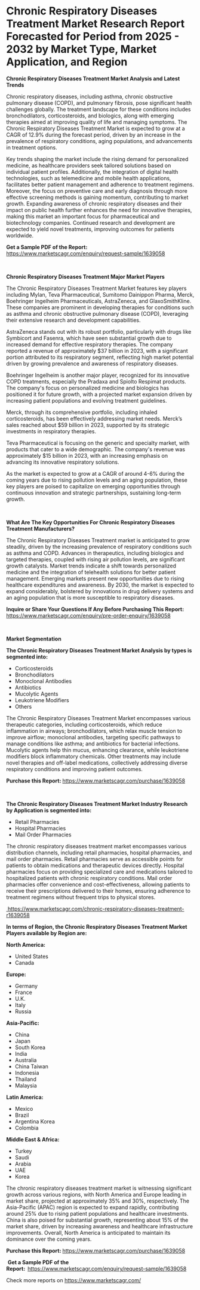 <p><h1>Chronic Respiratory Diseases Treatment Market Research Report Forecasted for Period from 2025 -  2032 by Market Type, Market Application, and Region</h1></p><p><strong>Chronic Respiratory Diseases Treatment Market Analysis and Latest Trends</strong></p>
<p><p>Chronic respiratory diseases, including asthma, chronic obstructive pulmonary disease (COPD), and pulmonary fibrosis, pose significant health challenges globally. The treatment landscape for these conditions includes bronchodilators, corticosteroids, and biologics, along with emerging therapies aimed at improving quality of life and managing symptoms. The Chronic Respiratory Diseases Treatment Market is expected to grow at a CAGR of 12.9% during the forecast period, driven by an increase in the prevalence of respiratory conditions, aging populations, and advancements in treatment options. </p><p>Key trends shaping the market include the rising demand for personalized medicine, as healthcare providers seek tailored solutions based on individual patient profiles. Additionally, the integration of digital health technologies, such as telemedicine and mobile health applications, facilitates better patient management and adherence to treatment regimens. Moreover, the focus on preventive care and early diagnosis through more effective screening methods is gaining momentum, contributing to market growth. Expanding awareness of chronic respiratory diseases and their impact on public health further enhances the need for innovative therapies, making this market an important focus for pharmaceutical and biotechnology companies. Continued research and development are expected to yield novel treatments, improving outcomes for patients worldwide.</p></p>
<p><strong>Get a Sample PDF of the Report:&nbsp;</strong> <a href="https://www.marketscagr.com/enquiry/request-sample/1639058?utm_campaign=3135&utm_medium=2&utm_source=Github&utm_content=ia&utm_term=23032025&utm_id=chronic-respiratory-diseases-treatment">https://www.marketscagr.com/enquiry/request-sample/1639058</a></p>
<p>&nbsp;</p>
<p><strong>Chronic Respiratory Diseases Treatment Major Market Players</strong></p>
<p><p>The Chronic Respiratory Diseases Treatment Market features key players including Mylan, Teva Pharmaceutical, Sumitomo Dainippon Pharma, Merck, Boehringer Ingelheim Pharmaceuticals, AstraZeneca, and GlaxoSmithKline. These companies are prominent in developing therapies for conditions such as asthma and chronic obstructive pulmonary disease (COPD), leveraging their extensive research and development capabilities.</p><p>AstraZeneca stands out with its robust portfolio, particularly with drugs like Symbicort and Fasenra, which have seen substantial growth due to increased demand for effective respiratory therapies. The company reported a revenue of approximately $37 billion in 2023, with a significant portion attributed to its respiratory segment, reflecting high market potential driven by growing prevalence and awareness of respiratory diseases.</p><p>Boehringer Ingelheim is another major player, recognized for its innovative COPD treatments, especially the Pradaxa and Spiolto Respimat products. The company's focus on personalized medicine and biologics has positioned it for future growth, with a projected market expansion driven by increasing patient populations and evolving treatment guidelines.</p><p>Merck, through its comprehensive portfolio, including inhaled corticosteroids, has been effectively addressing market needs. Merck’s sales reached about $59 billion in 2023, supported by its strategic investments in respiratory therapies.</p><p>Teva Pharmaceutical is focusing on the generic and specialty market, with products that cater to a wide demographic. The company's revenue was approximately $15 billion in 2023, with an increasing emphasis on advancing its innovative respiratory solutions.</p><p>As the market is expected to grow at a CAGR of around 4-6% during the coming years due to rising pollution levels and an aging population, these key players are poised to capitalize on emerging opportunities through continuous innovation and strategic partnerships, sustaining long-term growth.</p></p>
<p>&nbsp;</p>
<p><strong>What Are The Key Opportunities For Chronic Respiratory Diseases Treatment Manufacturers?</strong></p>
<p><p>The Chronic Respiratory Diseases Treatment market is anticipated to grow steadily, driven by the increasing prevalence of respiratory conditions such as asthma and COPD. Advances in therapeutics, including biologics and targeted therapies, coupled with rising air pollution levels, are significant growth catalysts. Market trends indicate a shift towards personalized medicine and the integration of telehealth solutions for better patient management. Emerging markets present new opportunities due to rising healthcare expenditures and awareness. By 2030, the market is expected to expand considerably, bolstered by innovations in drug delivery systems and an aging population that is more susceptible to respiratory diseases.</p></p>
<p><strong>Inquire or Share Your Questions If Any Before Purchasing This Report:</strong> <a href="https://www.marketscagr.com/enquiry/pre-order-enquiry/1639058?utm_campaign=3135&utm_medium=2&utm_source=Github&utm_content=ia&utm_term=23032025&utm_id=chronic-respiratory-diseases-treatment">https://www.marketscagr.com/enquiry/pre-order-enquiry/1639058</a></p>
<p>&nbsp;</p>
<p><strong>Market Segmentation</strong></p>
<p><strong>The Chronic Respiratory Diseases Treatment Market Analysis by types is segmented into:</strong></p>
<p><ul><li>Corticosteroids</li><li>Bronchodilators</li><li>Monoclonal Antibodies</li><li>Antibiotics</li><li>Mucolytic Agents</li><li>Leukotriene Modifiers</li><li>Others</li></ul></p>
<p><p>The Chronic Respiratory Diseases Treatment Market encompasses various therapeutic categories, including corticosteroids, which reduce inflammation in airways; bronchodilators, which relax muscle tension to improve airflow; monoclonal antibodies, targeting specific pathways to manage conditions like asthma; and antibiotics for bacterial infections. Mucolytic agents help thin mucus, enhancing clearance, while leukotriene modifiers block inflammatory chemicals. Other treatments may include novel therapies and off-label medications, collectively addressing diverse respiratory conditions and improving patient outcomes.</p></p>
<p><strong>Purchase this Report:&nbsp;</strong><a href="https://www.marketscagr.com/purchase/1639058?utm_campaign=3135&utm_medium=2&utm_source=Github&utm_content=ia&utm_term=23032025&utm_id=chronic-respiratory-diseases-treatment">https://www.marketscagr.com/purchase/1639058</a></p>
<p>&nbsp;</p>
<p><strong>The Chronic Respiratory Diseases Treatment Market Industry Research by Application is segmented into:</strong></p>
<p><ul><li>Retail Pharmacies</li><li>Hospital Pharmacies</li><li>Mail Order Pharmacies</li></ul></p>
<p><p>The chronic respiratory diseases treatment market encompasses various distribution channels, including retail pharmacies, hospital pharmacies, and mail order pharmacies. Retail pharmacies serve as accessible points for patients to obtain medications and therapeutic devices directly. Hospital pharmacies focus on providing specialized care and medications tailored to hospitalized patients with chronic respiratory conditions. Mail order pharmacies offer convenience and cost-effectiveness, allowing patients to receive their prescriptions delivered to their homes, ensuring adherence to treatment regimens without frequent trips to physical stores.</p></p>
<p><a href="https://www.marketscagr.com/chronic-respiratory-diseases-treatment-r1639058?utm_campaign=3135&utm_medium=2&utm_source=Github&utm_content=ia&utm_term=23032025&utm_id=chronic-respiratory-diseases-treatment">&nbsp;https://www.marketscagr.com/chronic-respiratory-diseases-treatment-r1639058</a></p>
<p><strong>In terms of Region, the Chronic Respiratory Diseases Treatment Market Players available by Region are:</strong></p>
<p>
    <p> <strong> North America: </strong>
        <ul>
            <li>United States</li>
            <li>Canada</li>
        </ul>
        </p> 
    <p> <strong> Europe: </strong>
        <ul>
            <li>Germany</li>
            <li>France</li>
            <li>U.K.</li>
            <li>Italy</li>
            <li>Russia</li>
        </ul>
        </p> 
    <p> <strong> Asia-Pacific: </strong>
        <ul>
            <li>China</li>
            <li>Japan</li>
            <li>South Korea</li>
            <li>India</li>
            <li>Australia</li>
            <li>China Taiwan</li>
            <li>Indonesia</li>
            <li>Thailand</li>
            <li>Malaysia</li>
        </ul>
        </p> 
    <p> <strong> Latin America: </strong>
        <ul>
            <li>Mexico</li>
            <li>Brazil</li>
            <li>Argentina Korea</li>
            <li>Colombia</li>
        </ul>
        </p> 
    <p> <strong> Middle East & Africa: </strong>
        <ul>
            <li>Turkey</li>
            <li>Saudi</li>
            <li>Arabia</li>
            <li>UAE</li>
            <li>Korea</li>
        </ul>
    </p>
    </p>
<p><p>The chronic respiratory diseases treatment market is witnessing significant growth across various regions, with North America and Europe leading in market share, projected at approximately 35% and 30%, respectively. The Asia-Pacific (APAC) region is expected to expand rapidly, contributing around 25% due to rising patient populations and healthcare investments. China is also poised for substantial growth, representing about 15% of the market share, driven by increasing awareness and healthcare infrastructure improvements. Overall, North America is anticipated to maintain its dominance over the coming years.</p></p>
<p><strong>Purchase this Report: </strong><a href="https://www.marketscagr.com/purchase/1639058?utm_campaign=3135&utm_medium=2&utm_source=Github&utm_content=ia&utm_term=23032025&utm_id=chronic-respiratory-diseases-treatment">https://www.marketscagr.com/purchase/1639058</a></p>
<p>&nbsp;<strong>Get a Sample PDF of the Report:&nbsp;&nbsp;</strong><a href="https://www.marketscagr.com/enquiry/request-sample/1639058?utm_campaign=3135&utm_medium=2&utm_source=Github&utm_content=ia&utm_term=23032025&utm_id=chronic-respiratory-diseases-treatment">https://www.marketscagr.com/enquiry/request-sample/1639058</a></p>
<p><strong></strong></p>
<p>Check more reports on <a href="https://www.marketscagr.com/?utm_campaign=3135&utm_medium=2&utm_source=Github&utm_content=ia&utm_term=23032025&utm_id=chronic-respiratory-diseases-treatment">https://www.marketscagr.com/</a></p>